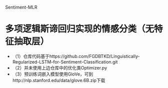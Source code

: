 Sentiment-MLR

# 多项逻辑斯谛回归实现的情感分类（无特征抽取层）

- （1）仓库代码基于https://github.com/FGDBTKD/Linguistically-Regularized-LSTM-for-Sentiment-Classification.git
- （2）并未使用上边仓库中的优化类Optimizer.py
- （3）预训练词嵌入模型使用GloVe，可到http://nlp.stanford.edu/data/glove.6B.zip下载
